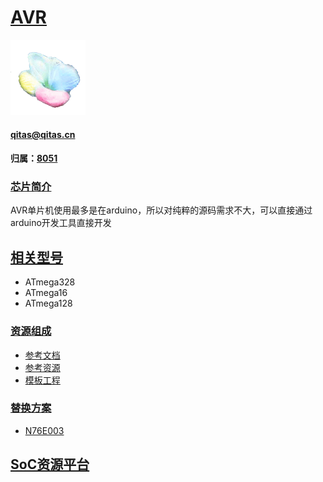 ﻿# [AVR](https://github.com/sochub/AVR) 
[![sites](SoC/qitas.png)](http://www.qitas.cn) 
####  qitas@qitas.cn
#### 归属：[8051](https://github.com/sochub/8051) 
### [芯片简介](https://github.com/sochub/AVR/wiki)

AVR单片机使用最多是在arduino，所以对纯粹的源码需求不大，可以直接通过arduino开发工具直接开发


## [相关型号](https://github.com/sochub/AVR)

* ATmega328
* ATmega16
* ATmega128

### [资源组成](https://github.com/sochub/AVR)

* [参考文档](docs/)
* [参考资源](src/)
* [模板工程](demo/)

### [替换方案](https://github.com/sochub/AVR)

* [N76E003](https://github.com/sochub/N76E003) 

##  [SoC资源平台](http://www.qitas.cn)

